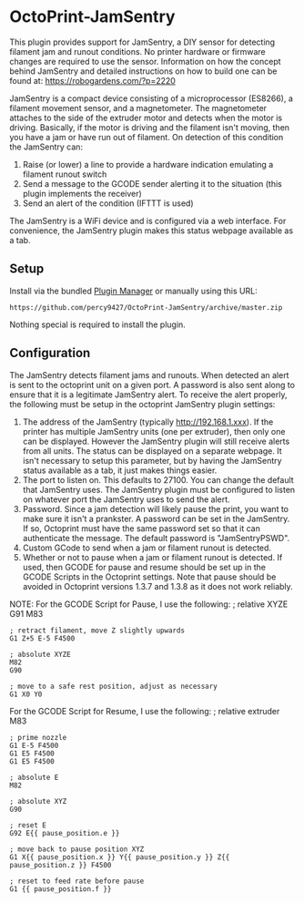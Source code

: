 # OctoPrint-JamSentry

This plugin provides support for JamSentry, a DIY sensor for detecting filament jam and runout conditions.
No printer hardware or firmware changes are required to use the sensor.  Information on how the concept
behind JamSentry and detailed instructions on how to build one can be found at: https://robogardens.com/?p=2220

JamSentry is a compact device consisting of a microprocessor (ES8266), a filament movement sensor, and a
magnetometer.  The magnetometer attaches to the side of the extruder motor and detects when the motor is driving.
Basically, if the motor is driving and the filament isn't moving, then you have a jam or have run out
of filament.  On detection of this condition the JamSentry can:
 1. Raise (or lower) a line to provide a hardware indication emulating a filament runout switch
 2. Send a message to the GCODE sender alerting it to the situation (this plugin implements the receiver)
 3. Send an alert of the condition (IFTTT is used)
 
The JamSentry is a WiFi device and is configured via a web interface.  For convenience, the JamSentry
plugin makes this status webpage available as a tab.

## Setup

Install via the bundled [Plugin Manager](https://github.com/foosel/OctoPrint/wiki/Plugin:-Plugin-Manager)
or manually using this URL:

    https://github.com/percy9427/OctoPrint-JamSentry/archive/master.zip

Nothing special is required to install the plugin.

## Configuration

The JamSentry detects filament jams and runouts.  When detected an alert is sent to the octoprint unit on a given port.
A password is also sent along to ensure that it is a legitimate JamSentry alert.  To receive the alert properly,
the following must be setup in the octoprint JamSentry plugin settings:
 1. The address of the JamSentry (typically http://192.168.1.xxx).  If the printer has multiple JamSentry units
 (one per extruder), then only one can be displayed.  However the JamSentry plugin will still receive alerts from all units.
 The status can be displayed on a separate webpage.  It isn't necessary to setup this parameter, but by having
 the JamSentry status available as a tab, it just makes things easier.
 2. The port to listen on.  This defaults to 27100.  You can change the default that JamSentry uses.  The JamSentry
 plugin must be configured to listen on whatever port the JamSentry uses to send the alert.
 3. Password. Since a jam detection will likely pause the print, you want to make sure it isn't a prankster.  A
 password can be set in the JamSentry.  If so, Octoprint must have the same password set so that it can authenticate
 the message.  The default password is "JamSentryPSWD".
 4. Custom GCode to send when a jam or filament runout is detected.
 5. Whether or not to pause when a jam or filament runout is detected.  If used, then GCODE for pause and resume should
 be set up in the GCODE Scripts in the Octoprint settings.  Note that pause should be avoided in Octoprint versions
 1.3.7 and 1.3.8 as it does not work reliably.
 
 NOTE:
 For the GCODE Script for Pause, I use the following:
    ; relative XYZE
    G91
    M83

    ; retract filament, move Z slightly upwards
    G1 Z+5 E-5 F4500 

    ; absolute XYZE
    M82
    G90

    ; move to a safe rest position, adjust as necessary
    G1 X0 Y0          

For the GCODE Script for Resume, I use the following:
	; relative extruder
	M83

	; prime nozzle
	G1 E-5 F4500
	G1 E5 F4500
	G1 E5 F4500

	; absolute E
	M82

	; absolute XYZ
	G90

	; reset E
	G92 E{{ pause_position.e }}

	; move back to pause position XYZ
	G1 X{{ pause_position.x }} Y{{ pause_position.y }} Z{{ pause_position.z }} F4500

	; reset to feed rate before pause
	G1 {{ pause_position.f }}